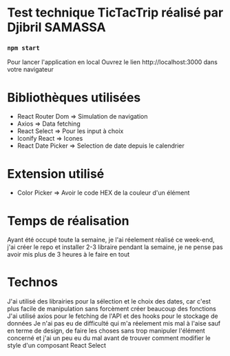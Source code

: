 # Test technique TicTacTrip réalisé par Djibril SAMASSA

### `npm start`
Pour lancer l'application en local
Ouvrez le lien http://localhost:3000 dans votre navigateur

# Bibliothèques utilisées
- React Router Dom => Simulation de navigation
- Axios => Data fetching
- React Select => Pour les input à choix
- Iconify React => Icones
- React Date Picker => Selection de date depuis le calendrier

 # Extension utilisé
 - Color Picker => Avoir le code HEX de la couleur d'un élément

# Temps de réalisation
Ayant été occupé toute la semaine, je l'ai réelement réalisé ce week-end, j'ai créer le repo et installer 2-3 libraire pendant la semaine, je ne pense pas avoir mis plus de 3 heures à le faire en tout

# Technos
J'ai utilisé des librairies pour la sélection et le choix des dates, car c'est plus facile de manipulation sans forcèment créer beaucoup des fonctions
J'ai utilisé axios pour le fetching de l'API et des hooks pour le stockage de données
Je n'ai pas eu de difficulté qui m'a réelement mis mal à l'aise sauf en terme de design, de faire les choses sans trop manipuler l'élément concerné
et j'ai un peu eu du mal avant de trouver comment modifier le style d'un composant React Select
